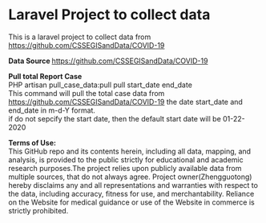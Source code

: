 # Laravel Project to collect data 


This is a laravel project to collect data from https://github.com/CSSEGISandData/COVID-19

<b>Data Source </b>
https://github.com/CSSEGISandData/COVID-19

<b>Pull total Report Case</b><br/>
PHP artisan  pull_case_data:pull pull start_date end_date <br/>
This command will pull the total case data from https://github.com/CSSEGISandData/COVID-19 the 
date start_date and end_date in m-d-Y format.
<br>if do not sepcify the start date, then the default start date will be 01-22-2020<br>


<b>Terms of Use:</b><br>
This GitHub repo and its contents herein, including all data, mapping, and analysis,  is provided to the public strictly for educational and academic research purposes.The project relies upon publicly available data from multiple sources, that do not always agree. Project owner(Zhengguotong)  hereby disclaims any and all representations and warranties with respect to the data, including accuracy, fitness for use, and merchantability.  Reliance on the Website for medical guidance or use of the Website in commerce is strictly prohibited.
